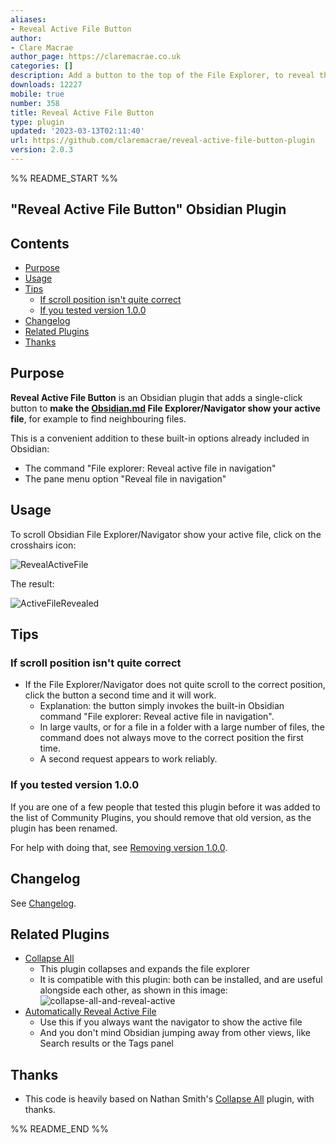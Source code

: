 ```yaml
---
aliases:
- Reveal Active File Button
author:
- Clare Macrae
author_page: https://claremacrae.co.uk
categories: []
description: Add a button to the top of the File Explorer, to reveal the active file.
downloads: 12227
mobile: true
number: 358
title: Reveal Active File Button
type: plugin
updated: '2023-03-13T02:11:40'
url: https://github.com/claremacrae/reveal-active-file-button-plugin
version: 2.0.3
---
```


%% README_START %%

## "Reveal Active File Button" Obsidian Plugin

<!-- toc -->
## Contents

  * [Purpose](#purpose)
  * [Usage](#usage)
  * [Tips](#tips)
    * [If scroll position isn't quite correct](#if-scroll-position-isnt-quite-correct)
    * [If you tested version 1.0.0](#if-you-tested-version-100)
  * [Changelog](#changelog)
  * [Related Plugins](#related-plugins)
  * [Thanks](#thanks)<!-- endToc -->

## Purpose

**Reveal Active File Button** is an Obsidian plugin that adds a single-click button to **make the [Obsidian.md](https://obsidian.md) File Explorer/Navigator show your active file**, for example to find neighbouring files.

This is a convenient addition to these built-in options already included in Obsidian:

- The command "File explorer: Reveal active file in navigation"
- The pane menu option "Reveal file in navigation"

## Usage

To scroll Obsidian File Explorer/Navigator show your active file, click on the crosshairs icon:

![RevealActiveFile](https://raw.githubusercontent.com/claremacrae/reveal-active-file-button-plugin/HEAD/docs/images/reveal-active-file-icon.png)

The result:

![ActiveFileRevealed](https://raw.githubusercontent.com/claremacrae/reveal-active-file-button-plugin/HEAD/docs/images/active-file-highlighted.png)

## Tips

### If scroll position isn't quite correct

- If the File Explorer/Navigator does not quite scroll to the correct position, click the button a second time and it will work.
  - Explanation: the button simply invokes the built-in Obsidian command "File explorer: Reveal active file in navigation".
  - In large vaults, or for a file in a folder with a large number of files, the command does not always move to the correct position the first time.
  - A second request appears to work reliably. 

### If you tested version 1.0.0

If you are one of a few people that tested this plugin before it was added to the list of Community Plugins, you should remove that old version, as the plugin has been renamed.

For help with doing that, see [Removing version 1.0.0](docs/RemoveV100.md).

## Changelog

See [Changelog](CHANGELOG.md).

## Related Plugins

- [Collapse All](https://github.com/OfficerHalf/obsidian-collapse-all)
  - This plugin collapses and expands the file explorer
  - It is compatible with this plugin: both can be installed, and are useful alongside each other, as shown in this image:  
  ![collapse-all-and-reveal-active](https://raw.githubusercontent.com/claremacrae/reveal-active-file-button-plugin/HEAD/docs/images/collapse-all-and-reveal-active.png)
- [Automatically Reveal Active File](https://github.com/shichongrui/obsidian-reveal-active-file)
  - Use this if you always want the navigator to show the active file
  - And you don't mind Obsidian jumping away from other views, like Search results or the Tags panel

## Thanks

- This code is heavily based on Nathan Smith's [Collapse All](https://github.com/OfficerHalf/obsidian-collapse-all) plugin, with thanks.


%% README_END %%